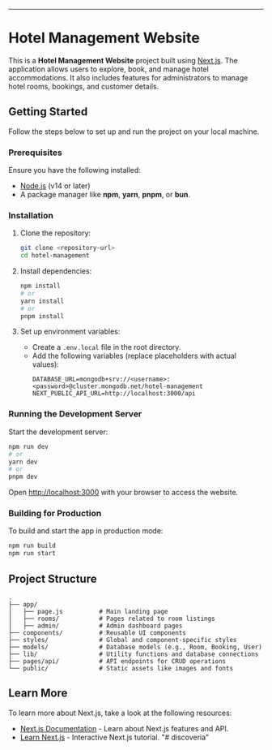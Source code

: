 
---

# Hotel Management Website

This is a **Hotel Management Website** project built using [Next.js](https://nextjs.org). The application allows users to explore, book, and manage hotel accommodations. It also includes features for administrators to manage hotel rooms, bookings, and customer details.

## Getting Started

Follow the steps below to set up and run the project on your local machine.

### Prerequisites

Ensure you have the following installed:
- [Node.js](https://nodejs.org) (v14 or later)
- A package manager like **npm**, **yarn**, **pnpm**, or **bun**.

### Installation

1. Clone the repository:
   ```bash
   git clone <repository-url>
   cd hotel-management
   ```

2. Install dependencies:
   ```bash
   npm install
   # or
   yarn install
   # or
   pnpm install
   ```

3. Set up environment variables:
   - Create a `.env.local` file in the root directory.
   - Add the following variables (replace placeholders with actual values):
     ```env
     DATABASE_URL=mongodb+srv://<username>:<password>@cluster.mongodb.net/hotel-management
     NEXT_PUBLIC_API_URL=http://localhost:3000/api
     ```

### Running the Development Server

Start the development server:
```bash
npm run dev
# or
yarn dev
# or
pnpm dev
```

Open [http://localhost:3000](http://localhost:3000) with your browser to access the website.

### Building for Production

To build and start the app in production mode:
```bash
npm run build
npm run start
```

## Project Structure

```
.
├── app/
│   ├── page.js          # Main landing page
│   ├── rooms/           # Pages related to room listings
│   ├── admin/           # Admin dashboard pages
├── components/          # Reusable UI components
├── styles/              # Global and component-specific styles
├── models/              # Database models (e.g., Room, Booking, User)
├── lib/                 # Utility functions and database connections
├── pages/api/           # API endpoints for CRUD operations
└── public/              # Static assets like images and fonts
```

## Learn More

To learn more about Next.js, take a look at the following resources:

- [Next.js Documentation](https://nextjs.org/docs) - Learn about Next.js features and API.
- [Learn Next.js](https://nextjs.org/learn) - Interactive Next.js tutorial.
"# discoveria" 
